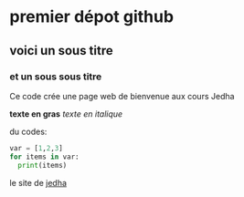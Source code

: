 # premier dépot github
## voici un sous titre
### et un sous sous titre

Ce code crée une page web de bienvenue aux cours Jedha

**texte en gras**
*texte en italique*


du codes:

```Python
var = [1,2,3]
for items in var:
  print(items)
```

le site de [jedha](http://www.jedha.co)
